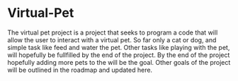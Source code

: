 # Virtual-Pet

The virtual pet project is a project that seeks to program a code that will allow the user to interact with a virtual pet. So far only a cat or dog, and simple task like feed and water the pet. Other tasks like playing with the pet, will hopefully be fullfilled by the end of the project. By the end of the project hopefully adding more pets to the will be the goal. Other goals of the project will be outlined in the roadmap and updated here.
